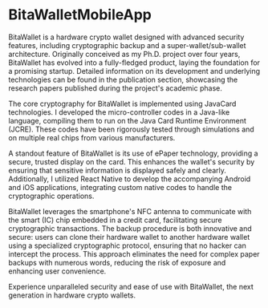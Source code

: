 # BitaWalletMobileApp

BitaWallet is a hardware crypto wallet designed with advanced security features, including cryptographic backup and a super-wallet/sub-wallet architecture. Originally conceived as my Ph.D. project over four years, BitaWallet has evolved into a fully-fledged product, laying the foundation for a promising startup. Detailed information on its development and underlying technologies can be found in the publication section, showcasing the research papers published during the project's academic phase.

The core cryptography for BitaWallet is implemented using JavaCard technologies. I developed the micro-controller codes in a Java-like language, compiling them to run on the Java Card Runtime Environment (JCRE). These codes have been rigorously tested through simulations and on multiple real chips from various manufacturers.

A standout feature of BitaWallet is its use of ePaper technology, providing a secure, trusted display on the card. This enhances the wallet's security by ensuring that sensitive information is displayed safely and clearly. Additionally, I utilized React Native to develop the accompanying Android and iOS applications, integrating custom native codes to handle the cryptographic operations.

BitaWallet leverages the smartphone's NFC antenna to communicate with the smart (IC) chip embedded in a credit card, facilitating secure cryptographic transactions. The backup procedure is both innovative and secure: users can clone their hardware wallet to another hardware wallet using a specialized cryptographic protocol, ensuring that no hacker can intercept the process. This approach eliminates the need for complex paper backups with numerous words, reducing the risk of exposure and enhancing user convenience.

Experience unparalleled security and ease of use with BitaWallet, the next generation in hardware crypto wallets.


